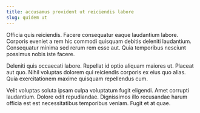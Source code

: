 ```yaml
---
title: accusamus provident ut reiciendis labore
slug: quidem ut
---
```


Officia quis reiciendis. Facere consequatur eaque laudantium labore. Corporis eveniet a rem hic commodi quisquam debitis deleniti laudantium. Consequatur minima sed rerum rem esse aut. Quia temporibus nesciunt possimus nobis iste facere.

Deleniti quis occaecati labore. Repellat id optio aliquam maiores ut. Placeat aut quo. Nihil voluptas dolorem qui reiciendis corporis ex eius quo alias. Quia exercitationem maxime quisquam repellendus cum.

Velit voluptas soluta ipsam culpa voluptatum fugit eligendi. Amet corrupti laudantium. Dolore odit repudiandae. Dignissimos illo recusandae harum officia est est necessitatibus temporibus veniam. Fugit et at quae.
